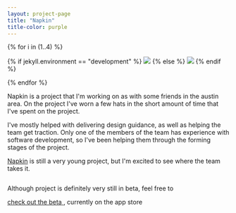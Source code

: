 ```yaml
---
layout: project-page
title: "Napkin"
title-color: purple
---
```


{% for i in (1..4) %}
<p>
    {% if jekyll.environment == "development" %}
        <img class="image--SM" src="{{site.baseurl}}/img/img/napkin-home-{{ i }}.jpg">
    {% else %}
        <img class="image--SM" src="{{site.url}}/img/img/napkin-home-{{ i }}.jpg">
    {% endif %}
</p>
{% endfor %}

Napkin is a project that I'm working on as with some friends in the austin area. On the project I've worn a few hats in the short amount of time that I've spent on the project.

I've mostly helped with delivering design guidance, as well as helping the team get traction. Only one of the members of the team has experience with software development, so I've been helping them through the forming stages of the project.

<a class="base--a" href="http://napkin.life">Napkin</a> is still a very young project, but I'm excited to see where the team takes it.

<p>
    <img src="{{site.url}}/img/img/napkin-with-borders.jpg" alt="" class="image--SM">
</p>

Although project is definitely very still in beta, feel free to

<div class="band--CENTERED">
    <a  href="https://play.google.com/store/apps/details?id=life.napkin" class="base--a">
        <span class="project--external-link">check out the beta</span>
    </a>, currently on the app store</div>
